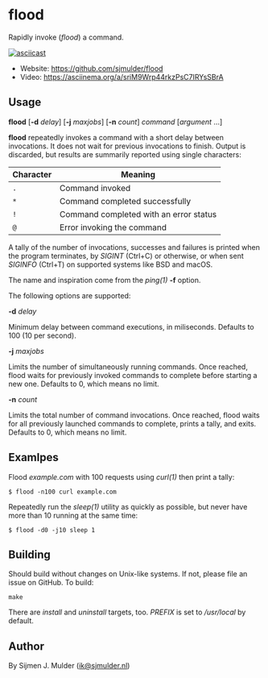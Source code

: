 flood
=====

Rapidly invoke (*flood*) a command.

[![asciicast](https://asciinema.org/a/sriM9Wrp44rkzPsC7IRYsSBrA.png)](https://asciinema.org/a/sriM9Wrp44rkzPsC7IRYsSBrA)

 * Website: https://github.com/sjmulder/flood
 * Video: https://asciinema.org/a/sriM9Wrp44rkzPsC7IRYsSBrA

Usage
-----

**flood** [**-d** *delay*] [**-j** *maxjobs*] [**-n** *count*] *command* [*argument* ...]

**flood** repeatedly invokes a command with a short delay between invocations.
It does not wait for previous invocations to finish. Output is discarded,
but results are summarily reported using single characters:

| Character | Meaning                                |
|-----------|----------------------------------------|
| `.`       | Command invoked                        |
| `*`       | Command completed successfully         |
| `!`       | Command completed with an error status |
| `@`       | Error invoking the command             |

A tally of the number of invocations, successes and failures is printed
when the program terminates, by *SIGINT* (Ctrl+C) or otherwise, or when
sent *SIGINFO* (Ctrl+T) on supported systems like BSD and macOS.

The name and inspiration come from the *ping(1)* **-f** option.

The following options are supported:

**-d** *delay*

Minimum delay between command executions, in miliseconds.
Defaults to 100 (10 per second).

**-j** *maxjobs*

Limits the number of simultaneously running commands.  Once
reached, flood waits for previously invoked commands to complete
before starting a new one. Defaults to 0, which means no limit.

**-n** *count*

Limits the total number of command invocations.  Once reached,
flood waits for all previously launched commands to complete,
prints a tally, and exits. Defaults to 0, which means no limit.

Examlpes
--------

Flood *example.com* with 100 requests using *curl(1)* then print a tally:

    $ flood -n100 curl example.com

Repeatedly run the *sleep(1)* utility as quickly as possible, but never
have more than 10 running at the same time:

    $ flood -d0 -j10 sleep 1

Building
--------

Should build without changes on Unix-like systems. If not, please file an
issue on GitHub. To build:

    make

There are *install* and *uninstall* targets, too. *PREFIX* is set to
*/usr/local* by default.

Author
------

By Sijmen J. Mulder (<ik@sjmulder.nl>)
